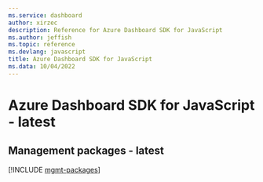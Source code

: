 ```yaml
---
ms.service: dashboard
author: xirzec
description: Reference for Azure Dashboard SDK for JavaScript
ms.author: jeffish
ms.topic: reference
ms.devlang: javascript
title: Azure Dashboard SDK for JavaScript
ms.data: 10/04/2022
---
```

# Azure Dashboard SDK for JavaScript - latest

## Management packages - latest
[!INCLUDE [mgmt-packages](dashboard-mgmt-index.md)]